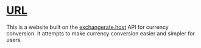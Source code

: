 # [URL](https://currency.cxllm.uk)

This is a website built on the [exchangerate.host](https://www.exchangerate.host) API for currency conversion. It attempts to make currency conversion easier and simpler for users.
